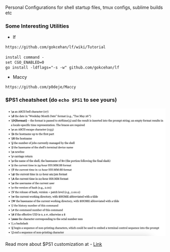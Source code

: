 Personal Configurations for shell startup files, tmux configs, sublime builds etc


### Some Interesting Utilities
- lf

```
https://github.com/gokcehan/lf/wiki/Tutorial

install command -
set CGO_ENABLED=0
go install -ldflags="-s -w" github.com/gokcehan/lf
```

- Maccy 

```
https://github.com/p0deje/Maccy
```


### $PS1 cheatsheet (do `echo $PS1` to see yours)
 ![alt text](https://github.com/SunnyChaturvedi/personal-config-files/blob/main/PS1-codes-syntax-meaning.png)


Read more about $PS1 customization at - [Link](https://github.com/SunnyChaturvedi/personal-config-files/blob/main/PS1-config-guide.pdf)
